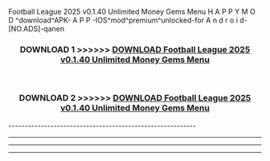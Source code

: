  Football League 2025 v0.1.40 Unlimited Money Gems Menu  H A P P Y M O D ^download^APK- A P P -IOS^mod^premium^unlocked-for A n d r o i d-[NO.ADS]-qanen



<div align="center">

<h3>DOWNLOAD 1 >>>>>> <a href="https://en-mod.web.app/?en= Football League 2025 v0.1.40 Unlimited Money Gems Menu ">DOWNLOAD Football League 2025 v0.1.40 Unlimited Money Gems Menu  </a></h3><br>

<h3>DOWNLOAD 2 >>>>>> <a href="https://en-mod.web.app/?en= Football League 2025 v0.1.40 Unlimited Money Gems Menu ">DOWNLOAD Football League 2025 v0.1.40 Unlimited Money Gems Menu  </a></h3>

</div>
----------------------------------------------------------

----------------------------------------------------------

----------------------------------------------------------

----------------------------------------------------------



